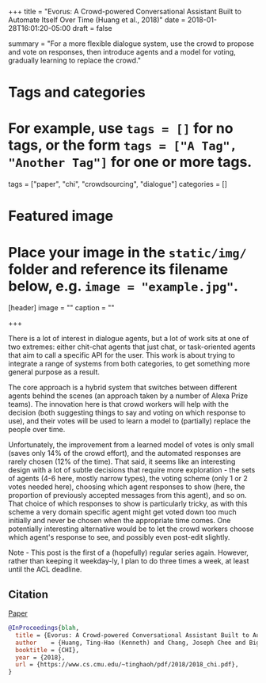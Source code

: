 +++
title = "Evorus: A Crowd-powered Conversational Assistant Built to Automate Itself Over Time (Huang et al., 2018)"
date = 2018-01-28T16:01:20-05:00
draft = false

summary = "For a more flexible dialogue system, use the crowd to propose and vote on responses, then introduce agents and a model for voting, gradually learning to replace the crowd."

# Tags and categories
# For example, use `tags = []` for no tags, or the form `tags = ["A Tag", "Another Tag"]` for one or more tags.
tags = ["paper", "chi", "crowdsourcing", "dialogue"]
categories = []

# Featured image
# Place your image in the `static/img/` folder and reference its filename below, e.g. `image = "example.jpg"`.
[header]
image = ""
caption = ""

+++

There is a lot of interest in dialogue agents, but a lot of work sits at one of two extremes: either chit-chat agents that just chat, or task-oriented agents that aim to call a specific API for the user.
This work is about trying to integrate a range of systems from both categories, to get something more general purpose as a result.

The core approach is a hybrid system that switches between different agents behind the scenes (an approach taken by a number of Alexa Prize teams).
The innovation here is that crowd workers will help with the decision (both suggesting things to say and voting on which response to use), and their votes will be used to learn a model to (partially) replace the people over time.

Unfortunately, the improvement from a learned model of votes is only small (saves only 14% of the crowd effort), and the automated responses are rarely chosen (12% of the time).
That said, it seems like an interesting design with a lot of subtle decisions that require more exploration - the sets of agents (4-6 here, mostly narrow types), the voting scheme (only 1 or 2 votes needed here), choosing which agent responses to show (here, the proportion of previously accepted messages from this agent), and so on.
That choice of which responses to show is particularly tricky, as with this scheme a very domain specific agent might get voted down too much initially and never be chosen when the appropriate time comes.
One potentially interesting alternative would be to let the crowd workers choose which agent's response to see, and possibly even post-edit slightly.

Note - This post is the first of a (hopefully) regular series again.
However, rather than keeping it weekday-ly, I plan to do three times a week, at least until the ACL deadline.

## Citation

[Paper](https://www.cs.cmu.edu/~tinghaoh/pdf/2018/2018_chi.pdf)

```bibtex
@InProceedings{blah,
  title = {Evorus: A Crowd-powered Conversational Assistant Built to Automate Itself Over Time},
  author    = {Huang, Ting-Hao (Kenneth) and Chang, Joseph Chee and Bigham, Jeffrey P.},
  booktitle = {CHI},
  year = {2018},
  url = {https://www.cs.cmu.edu/~tinghaoh/pdf/2018/2018_chi.pdf},
}
```

